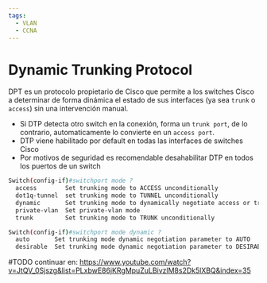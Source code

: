 ```yaml
---
tags:
  - VLAN
  - CCNA
---
```


# Dynamic Trunking Protocol
DPT es un protocolo propietario de Cisco que permite a los switches Cisco a determinar de forma dinámica el estado de sus interfaces (ya sea `trunk` o `access`) sin una intervención manual. 
- Si DTP detecta otro switch en la conexión, forma un `trunk port`, de lo contrario, automaticamente lo convierte en un `access port`. 
- DTP viene habilitado por default en todas las interfaces de switches Cisco
- Por motivos de seguridad es recomendable desahabilitar DTP en todos los puertos de un switch

``` bash
Switch(config-if)#switchport mode ?
  access        Set trunking mode to ACCESS unconditionally
  dot1q-tunnel  set trunking mode to TUNNEL unconditionally
  dynamic       Set trunking mode to dynamically negotiate access or trunk mode
  private-vlan  Set private-vlan mode
  trunk         Set trunking mode to TRUNK unconditionally
```

``` bash
Switch(config-if)#switchport mode dynamic ?
  auto       Set trunking mode dynamic negotiation parameter to AUTO
  desirable  Set trunking mode dynamic negotiation parameter to DESIRABLE

```

#TODO continuar en:
https://www.youtube.com/watch?v=JtQV_0Sjszg&list=PLxbwE86jKRgMpuZuLBivzlM8s2Dk5lXBQ&index=35